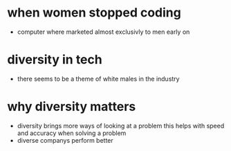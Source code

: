 # when women stopped coding
- computer where marketed almost exclusivly to men early on
# diversity in tech
- there seems to be a theme of white males in the industry
# why diversity matters
- diversity brings more ways of looking at a problem this helps with speed and accuracy when solving a problem
- diverse companys perform better